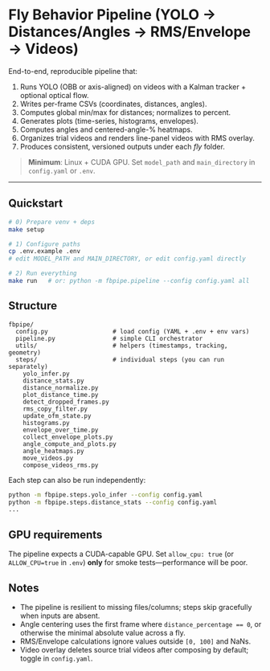 
# Fly Behavior Pipeline (YOLO → Distances/Angles → RMS/Envelope → Videos)

End-to-end, reproducible pipeline that:
1) Runs YOLO (OBB or axis-aligned) on videos with a Kalman tracker + optional optical flow.
2) Writes per-frame CSVs (coordinates, distances, angles).
3) Computes global min/max for distances; normalizes to percent.
4) Generates plots (time-series, histograms, envelopes).
5) Computes angles and centered-angle-% heatmaps.
6) Organizes trial videos and renders line-panel videos with RMS overlay.
7) Produces consistent, versioned outputs under each *fly* folder.

> **Minimum**: Linux + CUDA GPU. Set `model_path` and `main_directory` in `config.yaml` or `.env`.

---

## Quickstart

```bash
# 0) Prepare venv + deps
make setup

# 1) Configure paths
cp .env.example .env
# edit MODEL_PATH and MAIN_DIRECTORY, or edit config.yaml directly

# 2) Run everything
make run   # or: python -m fbpipe.pipeline --config config.yaml all
```

## Structure

```
fbpipe/
  config.py                  # load config (YAML + .env + env vars)
  pipeline.py                # simple CLI orchestrator
  utils/                     # helpers (timestamps, tracking, geometry)
  steps/                     # individual steps (you can run separately)
    yolo_infer.py
    distance_stats.py
    distance_normalize.py
    plot_distance_time.py
    detect_dropped_frames.py
    rms_copy_filter.py
    update_ofm_state.py
    histograms.py
    envelope_over_time.py
    collect_envelope_plots.py
    angle_compute_and_plots.py
    angle_heatmaps.py
    move_videos.py
    compose_videos_rms.py
```

Each step can also be run independently:
```bash
python -m fbpipe.steps.yolo_infer --config config.yaml
python -m fbpipe.steps.distance_stats --config config.yaml
...
```

## GPU requirements

The pipeline expects a CUDA-capable GPU. Set `allow_cpu: true` (or `ALLOW_CPU=true` in `.env`) **only** for smoke tests—performance will be poor.

## Notes

- The pipeline is resilient to missing files/columns; steps skip gracefully when inputs are absent.
- Angle centering uses the first frame where `distance_percentage == 0`, or otherwise the minimal absolute value across a fly.
- RMS/Envelope calculations ignore values outside `[0, 100]` and NaNs.
- Video overlay deletes source trial videos after composing by default; toggle in `config.yaml`.
